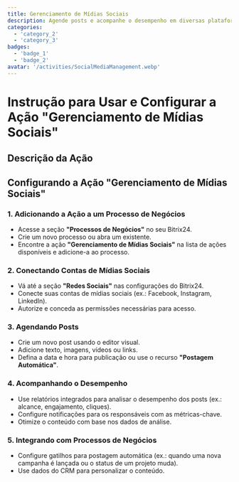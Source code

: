 ```yaml
---
title: Gerenciamento de Mídias Sociais
description: Agende posts e acompanhe o desempenho em diversas plataformas sociais.
categories: 
  - 'category_2'
  - 'category_3'
badges: 
  - 'badge_1'
  - 'badge_2'
avatar: '/activities/SocialMediaManagement.webp'
---
```


# Instrução para Usar e Configurar a Ação "Gerenciamento de Mídias Sociais"

## Descrição da Ação

## **Configurando a Ação "Gerenciamento de Mídias Sociais"**

### 1. Adicionando a Ação a um Processo de Negócios
- Acesse a seção **"Processos de Negócios"** no seu Bitrix24.
- Crie um novo processo ou abra um existente.
- Encontre a ação **"Gerenciamento de Mídias Sociais"** na lista de ações disponíveis e adicione-a ao processo.

### 2. Conectando Contas de Mídias Sociais
- Vá até a seção **"Redes Sociais"** nas configurações do Bitrix24.
- Conecte suas contas de mídias sociais (ex.: Facebook, Instagram, LinkedIn).
- Autorize e conceda as permissões necessárias para acesso.

### 3. Agendando Posts
- Crie um novo post usando o editor visual.
- Adicione texto, imagens, vídeos ou links.
- Defina a data e hora para publicação ou use o recurso **"Postagem Automática"**.

### 4. Acompanhando o Desempenho
- Use relatórios integrados para analisar o desempenho dos posts (ex.: alcance, engajamento, cliques).
- Configure notificações para os responsáveis com as métricas-chave.
- Otimize o conteúdo com base nos dados de análise.

### 5. Integrando com Processos de Negócios
- Configure gatilhos para postagem automática (ex.: quando uma nova campanha é lançada ou o status de um projeto muda).
- Use dados do CRM para personalizar o conteúdo.